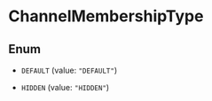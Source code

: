 

# ChannelMembershipType

## Enum


* `DEFAULT` (value: `"DEFAULT"`)

* `HIDDEN` (value: `"HIDDEN"`)




